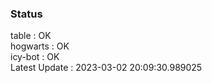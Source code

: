 ### Status


table : OK  
hogwarts : OK  
icy-bot : OK  
Latest Update : 2023-03-02 20:09:30.989025
